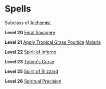 <!-- TITLE: Shaman -->
<!-- SUBTITLE: Communing with spirits and channeling the elements into brutish strikes is only part of what a shaman does.  Well-regarded for their ability to bolster their allies abilities as well as their own, a shaman is a valuable ally in the wilds of Magnos. -->

# Spells
Subclass of [Alchemist](alchemist)

**Level 20**
[Feral Savagery](feral-savagery)

**Level 21**
[Apply Tropical Grass Poultice](apply-tropical-grass-poultice)
[Malaria](malaria)

**Level 22**
[Spirit of Inferno](spirit-of-inferno)

**Level 23**
[Totem's Curse](totems-curse)

**Level 25**
[Spirit of Blizzard](spirit-of-blizzard)

**Level 26**
[Spiritual Precision](spiritual-precision)